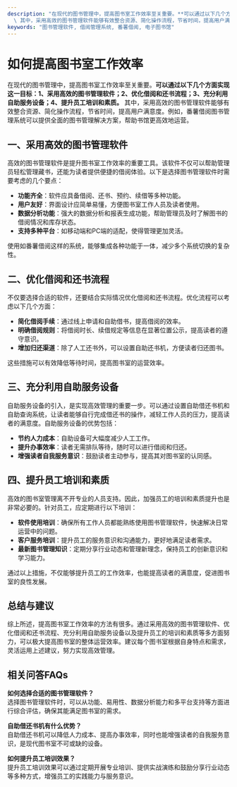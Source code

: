 ```yaml
---
description: "在现代的图书管理中，提高图书室工作效率至关重要。**可以通过以下几个方面实现这一目标：1、采用高效的图书管理软件；2、优化借阅和还书流程；3、充分利用自助服务设备；4、提升员工培训和素质。**\
  \ 其中，采用高效的图书管理软件能够有效整合资源、简化操作流程，节省时间，提高用户满意度。例如，番薯借阅图书管理系统可以提供全面的图书管理解决方案，帮助书馆更高效地运营。"
keywords: "图书管理软件, 借阅管理系统, 番薯借阅, 电子图书馆"
---
```

# 如何提高图书室工作效率

在现代的图书管理中，提高图书室工作效率至关重要。**可以通过以下几个方面实现这一目标：1、采用高效的图书管理软件；2、优化借阅和还书流程；3、充分利用自助服务设备；4、提升员工培训和素质。** 其中，采用高效的图书管理软件能够有效整合资源、简化操作流程，节省时间，提高用户满意度。例如，番薯借阅图书管理系统可以提供全面的图书管理解决方案，帮助书馆更高效地运营。

## 一、采用高效的图书管理软件

高效的图书管理软件是提升图书室工作效率的重要工具。该软件不仅可以帮助管理员轻松管理藏书，还能为读者提供便捷的借阅体验。以下是选择图书管理软件时需要考虑的几个要点：

- **功能齐全**：软件应具备借阅、还书、预约、续借等多种功能。
- **用户友好**：界面设计应简单易懂，方便图书室工作人员及读者使用。
- **数据分析功能**：强大的数据分析和报表生成功能，帮助管理员及时了解图书的借阅情况和库存状态。
- **支持多种平台**：如移动端和PC端的适配，使得管理更加灵活。

使用如番薯借阅这样的系统，能够集成各种功能于一体，减少多个系统切换的复杂性。

## 二、优化借阅和还书流程

不仅要选择合适的软件，还要结合实际情况优化借阅和还书流程。优化流程可以考虑以下几个方面：

- **简化借阅手续**：通过线上申请和自助借书，提高借阅的效率。
- **明确借阅规则**：将借阅时长、续借规定等信息在显著位置公示，提高读者的遵守意识。
- **增加归还渠道**：除了人工还书外，可以设置自助还书机，方便读者归还图书。

这些措施可以有效降低等待时间，提高图书室的运营效率。

## 三、充分利用自助服务设备

自助服务设备的引入，是实现高效管理的重要一步。可以通过设置自助借还书机和自助查询系统，让读者能够自行完成借还书的操作，减轻工作人员的压力，提高读者的满意度。自助服务设备的优势包括：

- **节约人力成本**：自助设备可大幅度减少人工工作。
- **提升办事效率**：读者无需排队等待，随时可以进行借阅和归还。
- **增强读者自我服务意识**：鼓励读者主动参与，提高其对图书室的认同感。

## 四、提升员工培训和素质

高效的图书室管理离不开专业的人员支持。因此，加强员工的培训和素质提升也是非常必要的。针对员工，应定期进行以下培训：

- **软件使用培训**：确保所有工作人员都能熟练使用图书管理软件，快速解决日常运营中的问题。
- **客户服务培训**：提升员工的服务意识和沟通能力，更好地满足读者需求。
- **最新图书管理知识**：定期分享行业动态和管理新理念，保持员工的创新意识和学习能力。

通过以上措施，不仅能够提升员工的工作效率，也能提高读者的满意度，促进图书室的良性发展。

## 总结与建议

综上所述，提高图书室工作效率的方法有很多。通过采用高效的图书管理软件、优化借阅和还书流程、充分利用自助服务设备以及提升员工的培训和素质等多方面努力，可以极大提高图书室的整体运营效率。建议每个图书室根据自身特点和需求，灵活运用上述建议，努力实现高效管理。

## 相关问答FAQs

**如何选择合适的图书管理软件？**  
选择图书管理软件时，可以从功能、易用性、数据分析能力和多平台支持等方面进行综合评估，确保其能满足图书室的需求。

**自助借还书机有什么优势？**  
自助借还书机可以降低人力成本、提高办事效率，同时也能增强读者的自我服务意识，是现代图书室不可或缺的设备。

**如何提升员工培训效果？**  
提升员工培训效果可以通过定期开展专业培训、提供实战演练和鼓励分享行业动态等多种方式，增强员工的实践能力与服务意识。
